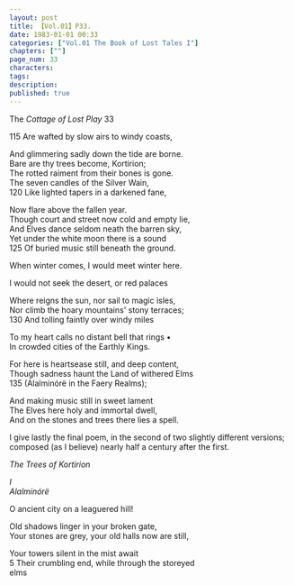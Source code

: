 ```yaml
---
layout: post
title: 【Vol.01】P33.
date: 1983-01-01 00:33
categories: ["Vol.01 The Book of Lost Tales I"]
chapters: [""]
page_num: 33
characters: 
tags: 
description: 
published: true
---
```


<p style="text-indent: 0;">
The <I>Cottage of Lost Play </I>33
</p>

115     Are wafted by slow airs to windy coasts,

And glimmering sadly down the tide are borne.<BR>Bare are thy trees become, Kortirion;<BR>The rotted raiment from their bones is gone.<BR>The seven candles of the Silver Wain,<BR>120     Like lighted tapers in a darkened fane,

Now flare above the fallen year.<BR>Though court and street now cold and empty lie,<BR>And Elves dance seldom neath the barren sky,<BR>Yet under the white moon there is a sound<BR>125     Of buried music still beneath the ground.

When winter comes, I would meet winter here.

I would not seek the desert, or red palaces

Where reigns the sun, nor sail to magic isles,<BR>Nor climb the hoary mountains' stony terraces;<BR>130        And tolling faintly over windy miles

To my heart calls no distant bell that rings   •<BR>In crowded cities of the Earthly Kings.

For here is heartsease still, and deep content,<BR>Though sadness haunt the Land of withered Elms<BR>135      (Alalminórë in the Faery Realms);

And making music still in sweet lament<BR>The Elves here holy and immortal dwell,<BR>And on the stones and trees there lies a spell.

I give lastly the final poem, in the second of two slightly different versions; composed (as I believe) nearly half a century after the first.

<I>The Trees of Kortirion</I>

<I>I<BR>Alalminórë</I>

O ancient city on a leaguered hill!

Old shadows linger in your broken gate,<BR>Your stones are grey, your old halls now are still,

Your towers silent in the mist await<BR>5     Their crumbling end, while through the storeyed<BR>elms

